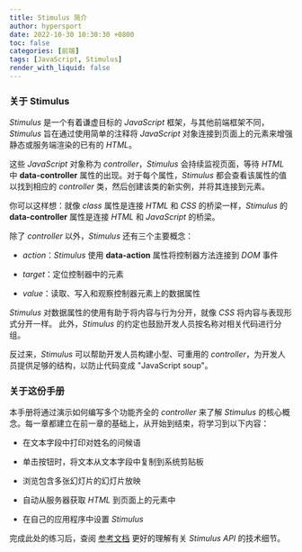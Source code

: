 ```yaml
---
title: Stimulus 简介
author: hypersport
date: 2022-10-30 10:30:30 +0800
toc: false
categories: [前端]
tags: [JavaScript, Stimulus]
render_with_liquid: false
---
```


### 关于 Stimulus

*Stimulus* 是一个有着谦虚目标的 *JavaScript* 框架，与其他前端框架不同，*Stimulus* 旨在通过使用简单的注释将 *JavaScript* 对象连接到页面上的元素来增强静态或服务端渲染的已有的 *HTML*。

这些 *JavaScript* 对象称为 *controller*，*Stimulus* 会持续监视页面，等待 *HTML* 中 **data-controller** 属性的出现。对于每个属性，*Stimulus* 都会查看该属性的值以找到相应的 *controller* 类，然后创建该类的新实例，并将其连接到元素。

你可以这样想：就像 *class* 属性是连接 *HTML* 和 *CSS* 的桥梁一样，*Stimulus* 的 **data-controller** 属性是连接 *HTML* 和 *JavaScript* 的桥梁。

除了 *controller* 以外，*Stimulus* 还有三个主要概念：

  - *action*：*Stimulus* 使用 **data-action** 属性将控制器方法连接到 *DOM* 事件

  - *target*：定位控制器中的元素

  - *value*：读取、写入和观察控制器元素上的数据属性

*Stimulus* 对数据属性的使用有助于将内容与行为分开，就像 *CSS* 将内容与表现形式分开一样。 此外，*Stimulus* 的约定也鼓励开发人员按名称对相关代码进行分组。

反过来，*Stimulus* 可以帮助开发人员构建小型、可重用的 *controller*，为开发人员提供足够的结构，以防止代码变成 "JavaScript soup"。

### 关于这份手册

本手册将通过演示如何编写多个功能齐全的 *controller* 来了解 *Stimulus* 的核心概念。每一章都建立在前一章的基础上，从开始到结束，将学习到以下内容：

  - 在文本字段中打印对姓名的问候语

  - 单击按钮时，将文本从文本字段中复制到系统剪贴板

  - 浏览包含多张幻灯片的幻灯片放映

  - 自动从服务器获取 *HTML* 到页面上的元素中

  - 在自己的应用程序中设置 *Stimulus*

完成此处的练习后，查阅 [参考文档](https://stimulus.hotwired.dev/reference/controllers) 更好的理解有关 *Stimulus API* 的技术细节。
